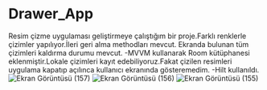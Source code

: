 
# Drawer_App
Resim çizme uygulaması geliştirmeye çalıştığım bir proje.Farklı renklerle çizimler yapılıyor.İleri geri alma methodları mevcut.
Ekranda bulunan tüm çizimleri kaldırma durumu mevcut.
-MVVM kullanarak Room kütüphanesi eklenmiştir.Lokale çizimleri kayıt edebiliyoruz.Fakat çizilen resimleri uygulama kapatıp açılınca kullanıcı ekranında gösteremedim.
-Hilt kullanıldı.
![Ekran Görüntüsü (157)](https://github.com/Cntrk01/Drawer_App/assets/98031686/3f6e2a8f-2c06-4af9-9e6b-70d9575992a7)
![Ekran Görüntüsü (156)](https://github.com/Cntrk01/Drawer_App/assets/98031686/b54beefd-32f7-4c50-a05b-fbb8e644300c)
![Ekran Görüntüsü (155)](https://github.com/Cntrk01/Drawer_App/assets/98031686/118f7bf8-5a7d-4fbe-8826-02ec87ddd27b)
